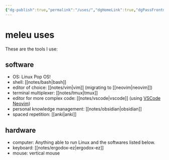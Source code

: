 ```yaml
---
{"dg-publish":true,"permalink":"/uses/","dgHomeLink":true,"dgPassFrontmatter":false}
---
```


# meleu uses

These are the tools I use:

## software

- OS: Linux Pop OS!
- shell: [[notes/bash|bash]]
- editor of choice: [[notes/vim|vim]] (migrating to [[neovim|neovim]])
- terminal multiplexer: [[notes/tmux|tmux]]
- editor for more complex code: [[notes/vscode|vscode]] (using [VSCode Neovim](https://marketplace.visualstudio.com/items?itemName=asvetliakov.vscode-neovim))
- personal knowledge management: [[notes/obsidian|obsidian]]
- spaced repetition: [[anki|anki]]


## hardware

- computer: Anything able to run Linux and the softwares listed below.
- keyboard: [[notes/ergodox-ez|ergodox-ez]]
- mouse: vertical mouse

